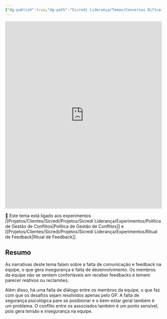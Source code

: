 ```yaml
---
{"dg-publish":true,"dg-path":"Sicredi Liderança/Temas/Conversas Difíceis.md","permalink":"/Sicredi Liderança/Temas/Conversas Difíceis/"}
---
```



<iframe src="https://embed.kumu.io/598e4b6df9852be9805829249b81063d" width="100%" height="600" frameborder="0"></iframe>

🔗 Este tema está ligado aos experimentos [[Projetos/Clientes/Sicredi/Projetos/Sicredi Liderança/Experimentos/Política de Gestão de Conflitos\|Política de Gestão de Conflitos]] e [[Projetos/Clientes/Sicredi/Projetos/Sicredi Liderança/Experimentos/Ritual de Feedback\|Ritual de Feedback]].

## Resumo

As narrativas deste tema falam sobre a falta de comunicação e feedback na equipe, o que gera insegurança e falta de desenvolvimento. Os membros da equipe não se sentem confortáveis em receber feedbacks e temem parecer reativos ou reclamões. 

Além disso, há uma falta de diálogo entre os membros da equipe, o que faz com que os desafios sejam resolvidos apenas pelo GP. A falta de segurança psicológica pare se posibionar e o  bem-estar geral também é um problema. O conflito entre os associados também é um ponto sensível, pois gera tensão e insegurança na equipe. 